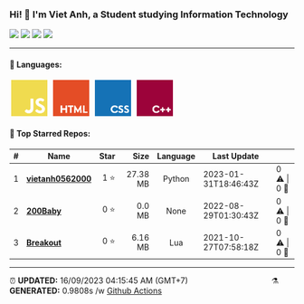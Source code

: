 <h3>Hi! 👋 I'm Viet Anh, a Student studying Information Technology</h3>
<span>
	<img src="https://img.shields.io/badge/1-STARS-8cecff?style=for-the-badge">
	<img src="https://img.shields.io/badge/21-REPOS-f2e174?style=for-the-badge">
	<img src="https://img.shields.io/badge/5-FOLLOWERS-ff9eb6?style=for-the-badge">
	<img src="https://estruyf-github.azurewebsites.net/api/VisitorHit?user=vietanh052000&repo=vietanh0562000&countColor=#ff85c8">
</span>

<hr>

<h4>🧬 Languages:</h4>
<span>
	<img style="margin: 0 3px" width="64" src="assets/icons/js.png" title="JavaScript">
	<img style="margin: 0 3px" width="64" src="assets/icons/html.png" title="Hypertext Markup Language">
	<img style="margin: 0 3px" width="64" src="assets/icons/css.png" title="Cascading Style Sheets">
	<img style="margin: 0 3px" width="64" src="assets/icons/cpp.png" title="C++">
</span>

<h4>🥇 Top Starred Repos:</h4>

|#|Name|Star|Size|Language|Last Update||
|---|---|---:|---:|:---:|---|--|
|1|**[vietanh0562000](https://github.com/vietanh0562000/vietanh0562000)**|1 ⭐|27.38 MB|Python|2023-01-31T18:46:43Z|0 ⚠  \|  0 🍴|
|2|**[200Baby](https://github.com/vietanh0562000/200Baby)**|0 ⭐|0.0 MB|None|2022-08-29T01:30:43Z|0 ⚠  \|  0 🍴|
|3|**[Breakout](https://github.com/vietanh0562000/Breakout)**|0 ⭐|6.16 MB|Lua|2021-10-27T07:58:18Z|0 ⚠  \|  0 🍴|

<hr>

<span style="clear: both">
	<span align="left">⏰ <b>UPDATED:</b> 16/09/2023 04:15:45 AM (GMT+7)</span>
	<span>&emsp;&emsp;&emsp;&emsp;&emsp;&emsp;&emsp;&emsp;&emsp;&emsp;</span>
	<span align="right">⚗ <b>GENERATED:</b>  0.9808s /w <a href="https://github.com/vietanh0562000/vietanh0562000/actions" target="_blank">Github Actions</a></span>
</span>